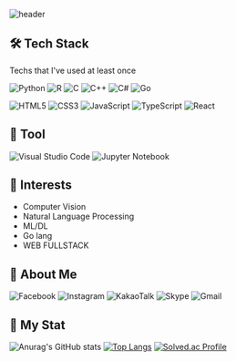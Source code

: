 ![header](https://capsule-render.vercel.app/api?type=waving&color=timeGradient&height=300&section=header&text=Tae%20Hyeon%20Ko&fontSize=90)

<h2> 🛠 Tech Stack </h2>
<p>Techs that I've used at least once</p>

<p>
  
  ![Python](https://img.shields.io/badge/python-3670A0?style=for-the-badge&logo=python&logoColor=ffdd54)
  ![R](https://img.shields.io/badge/r-%23276DC3.svg?style=for-the-badge&logo=r&logoColor=white)
  ![C](https://img.shields.io/badge/c-%2300599C.svg?style=for-the-badge&logo=c&logoColor=white)
  ![C++](https://img.shields.io/badge/c++-%2300599C.svg?style=for-the-badge&logo=c%2B%2B&logoColor=white)
  ![C#](https://img.shields.io/badge/c%23-%23239120.svg?style=for-the-badge&logo=c-sharp&logoColor=white)
  ![Go](https://img.shields.io/badge/go-%23007D9C.svg?style=for-the-badge&logo=go&logoColor=white)
  
</p>

![HTML5](https://img.shields.io/badge/html5-%23E34F26.svg?style=for-the-badge&logo=html5&logoColor=white)
![CSS3](https://img.shields.io/badge/css3-%231572B6.svg?style=for-the-badge&logo=css3&logoColor=white)
![JavaScript](https://img.shields.io/badge/javascript-%23323330.svg?style=for-the-badge&logo=javascript&logoColor=%23F7DF1E)
![TypeScript](https://img.shields.io/badge/typescript-%23007ACC.svg?style=for-the-badge&logo=typescript&logoColor=white)
![React](https://img.shields.io/badge/react-%2320232a.svg?style=for-the-badge&logo=react&logoColor=%2361DAFB)

## 🔧 **Tool**
![Visual Studio Code](https://img.shields.io/badge/Visual%20Studio%20Code-0078d7.svg?style=for-the-badge&logo=visual-studio-code&logoColor=white)
![Jupyter Notebook](https://img.shields.io/badge/jupyter-%23FA0F00.svg?style=for-the-badge&logo=jupyter&logoColor=white)

## 👀 **Interests**
<ul>
  <li>Computer Vision</li>
  <li>Natural Language Processing</li>
  <li>ML/DL</li>
  <li>Go lang</li>
  <li>WEB FULLSTACK</li>
</ul>

## 🍟 **About Me**
![Facebook](https://img.shields.io/badge/고태현-%231877F2.svg?style=for-the-badge&logo=Facebook&logoColor=white)
![Instagram](https://img.shields.io/badge/lamiro__ko-%23E4405F.svg?style=for-the-badge&logo=Instagram&logoColor=white)
![KakaoTalk](https://img.shields.io/badge/고태현-ffcd00.svg?style=for-the-badge&logo=kakaotalk&logoColor=000000)
![Skype](https://img.shields.io/badge/고태현-%2300AFF0.svg?style=for-the-badge&logo=Skype&logoColor=white)
![Gmail](https://img.shields.io/badge/kktthh4076@gmail.com-D14836?style=for-the-badge&logo=gmail&logoColor=white)

## 📒 **My Stat**
![Anurag's GitHub stats](https://github-readme-stats.vercel.app/api?username=lamiro3&show_icons=true&theme=default) [![Top Langs](https://github-readme-stats.vercel.app/api/top-langs/?username=lamiro3&layout=compact)](https://github.com/anuraghazra/github-readme-stats) [![Solved.ac
Profile](http://mazassumnida.wtf/api/v2/generate_badge?boj=lamiro3)](https://solved.ac/lamiro3/)
